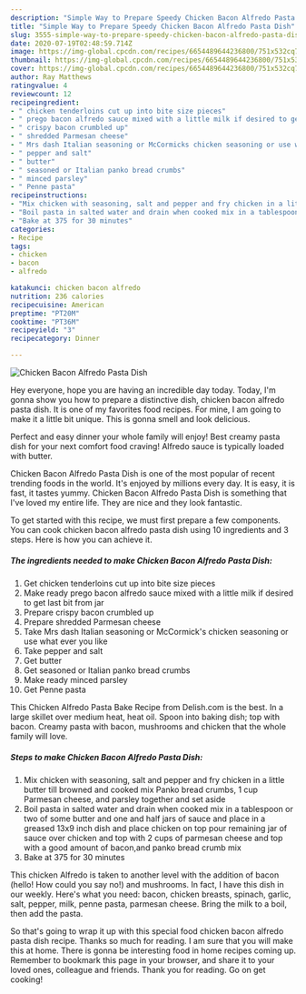 ```yaml
---
description: "Simple Way to Prepare Speedy Chicken Bacon Alfredo Pasta Dish"
title: "Simple Way to Prepare Speedy Chicken Bacon Alfredo Pasta Dish"
slug: 3555-simple-way-to-prepare-speedy-chicken-bacon-alfredo-pasta-dish
date: 2020-07-19T02:48:59.714Z
image: https://img-global.cpcdn.com/recipes/6654489644236800/751x532cq70/chicken-bacon-alfredo-pasta-dish-recipe-main-photo.jpg
thumbnail: https://img-global.cpcdn.com/recipes/6654489644236800/751x532cq70/chicken-bacon-alfredo-pasta-dish-recipe-main-photo.jpg
cover: https://img-global.cpcdn.com/recipes/6654489644236800/751x532cq70/chicken-bacon-alfredo-pasta-dish-recipe-main-photo.jpg
author: Ray Matthews
ratingvalue: 4
reviewcount: 12
recipeingredient:
- " chicken tenderloins cut up into bite size pieces"
- " prego bacon alfredo sauce mixed with a little milk if desired to get last bit from jar"
- " crispy bacon crumbled up"
- " shredded Parmesan cheese"
- " Mrs dash Italian seasoning or McCormicks chicken seasoning or use what ever you like"
- " pepper and salt"
- " butter"
- " seasoned or Italian panko bread crumbs"
- " minced parsley"
- " Penne pasta"
recipeinstructions:
- "Mix chicken with seasoning, salt and pepper and fry chicken in a little butter till browned and cooked mix Panko bread crumbs, 1 cup Parmesan cheese, and parsley together and set aside"
- "Boil pasta in salted water and drain when cooked mix in a tablespoon or two of some butter and one and half jars of sauce and place in a greased 13x9 inch dish and place chicken on top pour remaining jar of sauce over chicken and top with 2 cups of parmesan cheese and top with a good amount of bacon,and panko bread crumb mix"
- "Bake at 375 for 30 minutes"
categories:
- Recipe
tags:
- chicken
- bacon
- alfredo

katakunci: chicken bacon alfredo 
nutrition: 236 calories
recipecuisine: American
preptime: "PT20M"
cooktime: "PT36M"
recipeyield: "3"
recipecategory: Dinner

---
```



![Chicken Bacon Alfredo Pasta Dish](https://img-global.cpcdn.com/recipes/6654489644236800/751x532cq70/chicken-bacon-alfredo-pasta-dish-recipe-main-photo.jpg)

Hey everyone, hope you are having an incredible day today. Today, I'm gonna show you how to prepare a distinctive dish, chicken bacon alfredo pasta dish. It is one of my favorites food recipes. For mine, I am going to make it a little bit unique. This is gonna smell and look delicious.

Perfect and easy dinner your whole family will enjoy! Best creamy pasta dish for your next comfort food craving! Alfredo sauce is typically loaded with butter.

Chicken Bacon Alfredo Pasta Dish is one of the most popular of recent trending foods in the world. It's enjoyed by millions every day. It is easy, it is fast, it tastes yummy. Chicken Bacon Alfredo Pasta Dish is something that I've loved my entire life. They are nice and they look fantastic.


To get started with this recipe, we must first prepare a few components. You can cook chicken bacon alfredo pasta dish using 10 ingredients and 3 steps. Here is how you can achieve it.

<!--inarticleads1-->

##### The ingredients needed to make Chicken Bacon Alfredo Pasta Dish:

1. Get  chicken tenderloins cut up into bite size pieces
1. Make ready  prego bacon alfredo sauce mixed with a little milk if desired to get last bit from jar
1. Prepare  crispy bacon crumbled up
1. Prepare  shredded Parmesan cheese
1. Take  Mrs dash Italian seasoning or McCormick&#39;s chicken seasoning or use what ever you like
1. Take  pepper and salt
1. Get  butter
1. Get  seasoned or Italian panko bread crumbs
1. Make ready  minced parsley
1. Get  Penne pasta


This Chicken Alfredo Pasta Bake Recipe from Delish.com is the best. In a large skillet over medium heat, heat oil. Spoon into baking dish; top with bacon. Creamy pasta with bacon, mushrooms and chicken that the whole family will love. 

<!--inarticleads2-->

##### Steps to make Chicken Bacon Alfredo Pasta Dish:

1. Mix chicken with seasoning, salt and pepper and fry chicken in a little butter till browned and cooked mix Panko bread crumbs, 1 cup Parmesan cheese, and parsley together and set aside
1. Boil pasta in salted water and drain when cooked mix in a tablespoon or two of some butter and one and half jars of sauce and place in a greased 13x9 inch dish and place chicken on top pour remaining jar of sauce over chicken and top with 2 cups of parmesan cheese and top with a good amount of bacon,and panko bread crumb mix
1. Bake at 375 for 30 minutes


This chicken Alfredo is taken to another level with the addition of bacon (hello! How could you say no!) and mushrooms. In fact, I have this dish in our weekly. Here&#39;s what you need: bacon, chicken breasts, spinach, garlic, salt, pepper, milk, penne pasta, parmesan cheese. Bring the milk to a boil, then add the pasta. 

So that's going to wrap it up with this special food chicken bacon alfredo pasta dish recipe. Thanks so much for reading. I am sure that you will make this at home. There is gonna be interesting food in home recipes coming up. Remember to bookmark this page in your browser, and share it to your loved ones, colleague and friends. Thank you for reading. Go on get cooking!
